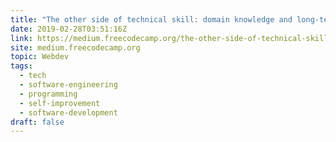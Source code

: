 ```yaml
---
title: "The other side of technical skill: domain knowledge and long-term vision"
date: 2019-02-28T03:51:16Z
link: https://medium.freecodecamp.org/the-other-side-of-technical-skill-domain-knowledge-and-long-term-vision-7db0602755da?source=rss----336d898217ee---4
site: medium.freecodecamp.org
topic: Webdev
tags:
  - tech
  - software-engineering
  - programming
  - self-improvement
  - software-development
draft: false
---
```

